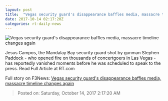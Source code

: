 ```yaml
---
layout: post
title:  "Vegas security guard's disappearance baffles media, massacre timeline changes again"
date: 2017-10-14 02:17:20Z
categories: rt-daily-news
---
```


![Vegas security guard's disappearance baffles media, massacre timeline changes again](https://cdni.rt.com/files/2017.10/article/59e16307fc7e935a7a8b4567.jpg)

Jesus Campos, the Mandalay Bay security guard shot by gunman Stephen Paddock - who opened fire on thousands of concertgoers in Las Vegas - has reportedly vanished moments before he was scheduled to speak to the press. Read Full Article at RT.com


Full story on F3News: [Vegas security guard's disappearance baffles media, massacre timeline changes again](http://www.f3nws.com/n/xmP2PD)

> Posted on: Saturday, October 14, 2017 2:17:20 AM
